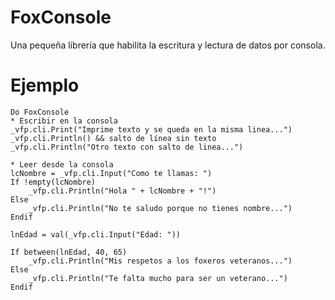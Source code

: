 # FoxConsole
Una pequeña librería que habilita la escritura y lectura de datos por consola.

# Ejemplo

```xBase
Do FoxConsole
* Escribir en la consola
_vfp.cli.Print("Imprime texto y se queda en la misma linea...")
_vfp.cli.Println() && salto de línea sin texto
_vfp.cli.Println("Otro texto con salto de linea...")

* Leer desde la consola
lcNombre = _vfp.cli.Input("Como te llamas: ")
If !empty(lcNombre)
    _vfp.cli.Println("Hola " + lcNombre + "!")
Else
    _vfp.cli.Println("No te saludo porque no tienes nombre...")
Endif

lnEdad = val(_vfp.cli.Input("Edad: "))

If between(lnEdad, 40, 65)
    _vfp.cli.Println("Mis respetos a los foxeros veteranos...")
Else
    _vfp.cli.Println("Te falta mucho para ser un veterano...")
Endif
```
